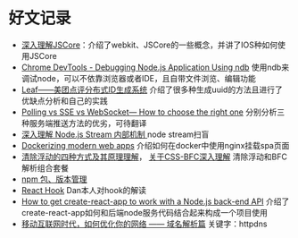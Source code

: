 # 好文记录

- [深入理解JSCore](https://tech.meituan.com/deep_understanding_of_jscore.html)：介绍了webkit、JSCore的一些概念，并讲了IOS种如何使用JSCore
- [Chrome DevTools - Debugging Node.js Application Using ndb](https://nitayneeman.com/posts/debugging-nodejs-application-in-chrome-devtools-using-ndb/) 使用ndb来调试node，可以不依靠浏览器或者IDE，且自带文件浏览、编辑功能
- [Leaf——美团点评分布式ID生成系统](https://tech.meituan.com/MT_Leaf.html) 介绍了很多种生成uuid的方法且进行了优缺点分析和自己的实践
- [Polling vs SSE vs WebSocket— How to choose the right one](https://codeburst.io/polling-vs-sse-vs-websocket-how-to-choose-the-right-one-1859e4e13bd9) 分别分析三种服务端推送方法的优劣，可待翻译
- [深入理解 Node.js Stream 内部机制
](http://taobaofed.org/blog/2017/08/31/nodejs-stream/) node stream扫盲
- [Dockerizing modern web apps](https://itnext.io/dockerizing-modern-web-apps-cd9667eebf44) 介绍如何在docker中使用nginx挂载spa页面
- [清除浮动的四种方式及其原理理解](https://juejin.im/post/59e7190bf265da4307025d91)， [关于CSS-BFC深入理解](https://juejin.im/post/5909db2fda2f60005d2093db) 清除浮动和BFC解析组合套餐
- [npm 包、版本管理](https://juejin.im/post/5ab3f77df265da2392364341)
- [React Hook](https://medium.com/@dan_abramov/making-sense-of-react-hooks-fdbde8803889) Dan本人对hook的解读
- [How to get create-react-app to work with a Node.js back-end API](https://medium.freecodecamp.org/how-to-make-create-react-app-work-with-a-node-backend-api-7c5c48acb1b0) 介绍了create-react-app如何和后端node服务代码结合起来构成一个项目使用
- [移动互联网时代，如何优化你的网络 —— 域名解析篇](https://github.com/formulahendry/955.WLB)  关键字：httpdns

